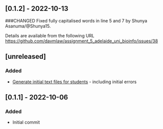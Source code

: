 ## [0.1.2] - 2022-10-13

###CHANGED
Fixed fully capitalised words in line 5 and 7 by Shunya Asanuma/@Shunya15. 

Details are available from the following URL
https://github.com/davmlaw/assignment_5_adelaide_uni_bioinfo/issues/38


## [unreleased]

### Added

- [Generate initial text files for students](https://github.com/davmlaw/assignment_5_adelaide_uni_bioinfo/issues/1) - including initial errors

## [0.1.1] - 2022-10-06

### Added

- Initial commit

